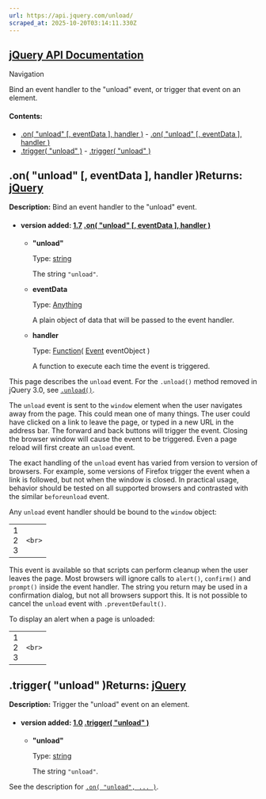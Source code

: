 ```yaml
---
url: https://api.jquery.com/unload/
scraped_at: 2025-10-20T03:14:11.330Z
---
```


## [jQuery API Documentation](https://jquery.com/ "jQuery API Documentation")

Navigation

Bind an event handler to the "unload" event, or trigger that event on an element.

#### Contents:

- [.on( "unload" \[, eventData \], handler )](https://api.jquery.com/unload/#on1)  - [.on( "unload" \[, eventData \], handler )](https://api.jquery.com/unload/#on-%22unload%22-eventData-handler)
- [.trigger( "unload" )](https://api.jquery.com/unload/#trigger2)  - [.trigger( "unload" )](https://api.jquery.com/unload/#trigger-%22unload%22)

## .on( "unload" \[, eventData \], handler )Returns: [jQuery](http://api.jquery.com/Types/\#jQuery)

**Description:** Bind an event handler to the "unload" event.

- #### version added: [1.7](https://api.jquery.com/category/version/1.7/) [.on( "unload" \[, eventData \], handler )](https://api.jquery.com/unload/\#on-%22unload%22-eventData-handler)

  - **"unload"**

    Type: [string](http://api.jquery.com/Types/#string)

    The string `"unload"`.

  - **eventData**

    Type: [Anything](http://api.jquery.com/Types/#Anything)

    A plain object of data that will be passed to the event handler.

  - **handler**

    Type: [Function](http://api.jquery.com/Types/#Function)( [Event](http://api.jquery.com/Types/#Event) eventObject )

    A function to execute each time the event is triggered.

This page describes the `unload` event. For the `.unload()` method removed in jQuery 3.0, see [`.unload()`](https://api.jquery.com/unload-shorthand/).

The `unload` event is sent to the `window` element when the user navigates away from the page. This could mean one of many things. The user could have clicked on a link to leave the page, or typed in a new URL in the address bar. The forward and back buttons will trigger the event. Closing the browser window will cause the event to be triggered. Even a page reload will first create an `unload` event.

The exact handling of the `unload` event has varied from version to version of browsers. For example, some versions of Firefox trigger the event when a link is followed, but not when the window is closed. In practical usage, behavior should be tested on all supported browsers and contrasted with the similar `beforeunload` event.

Any `unload` event handler should be bound to the `window` object:

|     |     |
| --- | --- |
| 1<br>2<br>3 | ```<br>``` |

This event is available so that scripts can perform cleanup when the user leaves the page. Most browsers will ignore calls to `alert()`, `confirm()` and `prompt()` inside the event handler. The string you return may be used in a confirmation dialog, but not all browsers support this. It is not possible to cancel the `unload` event with `.preventDefault()`.

To display an alert when a page is unloaded:

|     |     |
| --- | --- |
| 1<br>2<br>3 | ```<br>``` |

## .trigger( "unload" )Returns: [jQuery](http://api.jquery.com/Types/\#jQuery)

**Description:** Trigger the "unload" event on an element.

- #### version added: [1.0](https://api.jquery.com/category/version/1.0/) [.trigger( "unload" )](https://api.jquery.com/unload/\#trigger-%22unload%22)

  - **"unload"**

    Type: [string](http://api.jquery.com/Types/#string)

    The string `"unload"`.

See the description for [`.on( "unload", ... )`](https://api.jquery.com/unload/#on1).